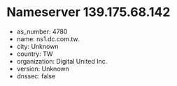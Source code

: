 # Nameserver 139.175.68.142

* as_number: 4780
* name: ns1.dc.com.tw.
* city: Unknown
* country: TW
* organization: Digital United Inc.
* version: Unknown
* dnssec: false

